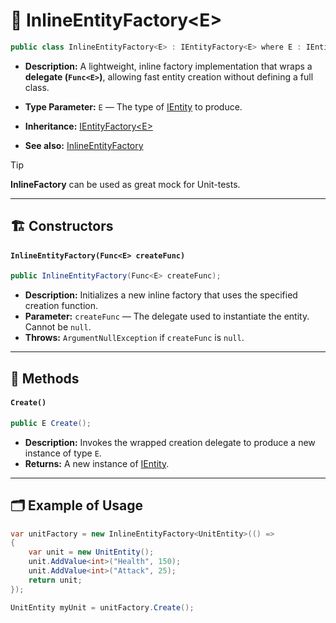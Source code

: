 # 🧩️ InlineEntityFactory\<E>

```csharp
public class InlineEntityFactory<E> : IEntityFactory<E> where E : IEntity
```

- **Description:** A lightweight, inline factory implementation that wraps a **delegate (`Func<E>`)**, allowing fast
  entity creation without defining a full class.

- **Type Parameter:** `E` — The type of [IEntity](../Entities/IEntity.md) to produce.
- **Inheritance:** [IEntityFactory\<E>](IEntityFactory%601.md)
- **See also:** [InlineEntityFactory](InlineEntityFactory.md)

> [!TIP]
> **InlineFactory** can be used as great mock for Unit-tests.
---

## 🏗️ Constructors

#### `InlineEntityFactory(Func<E> createFunc)`

```csharp
public InlineEntityFactory(Func<E> createFunc);
```

- **Description:** Initializes a new inline factory that uses the specified creation function.
- **Parameter:** `createFunc` — The delegate used to instantiate the entity. Cannot be `null`.
- **Throws:** `ArgumentNullException` if `createFunc` is `null`.

---

## 🏹 Methods

#### `Create()`

```csharp
public E Create();
```

- **Description:** Invokes the wrapped creation delegate to produce a new instance of type `E`.
- **Returns:** A new instance of [IEntity](../Entities/IEntity.md).

---

## 🗂 Example of Usage

```csharp
var unitFactory = new InlineEntityFactory<UnitEntity>(() =>
{
    var unit = new UnitEntity();
    unit.AddValue<int>("Health", 150);
    unit.AddValue<int>("Attack", 25);
    return unit;
});

UnitEntity myUnit = unitFactory.Create();
```
